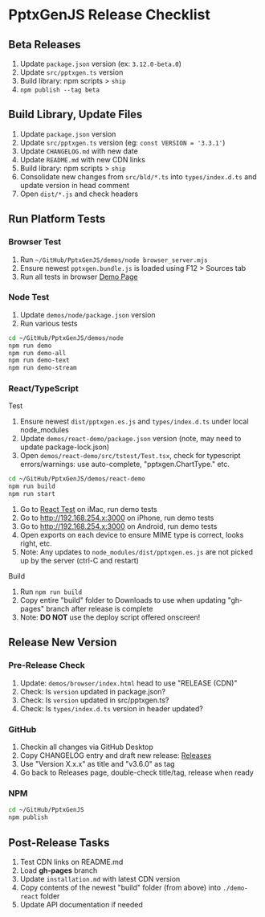 # PptxGenJS Release Checklist

## Beta Releases

1. Update `package.json` version (ex: `3.12.0-beta.0`)
2. Update `src/pptxgen.ts` version
3. Build library: npm scripts > `ship`
4. `npm publish --tag beta`

## Build Library, Update Files

1. Update `package.json` version
2. Update `src/pptxgen.ts` version (eg: `const VERSION = '3.3.1'`)
3. Update `CHANGELOG.md` with new date
4. Update `README.md` with new CDN links
5. Build library: npm scripts > `ship`
6. Consolidate new changes from `src/bld/*.ts` into `types/index.d.ts` and update version in head comment
7. Open `dist/*.js` and check headers

## Run Platform Tests

### Browser Test

1. Run `~/GitHub/PptxGenJS/demos/node browser_server.mjs`
2. Ensure newest `pptxgen.bundle.js` is loaded using F12 > Sources tab
3. Run all tests in browser [Demo Page](file:///Users/brentely/GitHub/PptxGenJS/demos/browser/index.html)

### Node Test

1. Update `demos/node/package.json` version
2. Run various tests

```bash
cd ~/GitHub/PptxGenJS/demos/node
npm run demo
npm run demo-all
npm run demo-text
npm run demo-stream
```

### React/TypeScript

Test

1. Ensure newest `dist/pptxgen.es.js` and `types/index.d.ts` under local node_modules
2. Update `demos/react-demo/package.json` version (note, may need to update package-lock.json)
3. Open `demos/react-demo/src/tstest/Test.tsx`, check for typescript errors/warnings: use auto-complete, "pptxgen.ChartType." etc.

```bash
cd ~/GitHub/PptxGenJS/demos/react-demo
npm run build
npm run start
```

1. Go to [React Test](http://localhost:3000) on iMac, run demo tests
2. Go to <http://192.168.254.x:3000> on iPhone, run demo tests
3. Go to <http://192.168.254.x:3000> on Android, run demo tests
4. Open exports on each device to ensure MIME type is correct, looks right, etc.
5. Note: Any updates to `node_modules/dist/pptxgen.es.js` are not picked up by the server (ctrl-C and restart)

Build

1. Run `npm run build`
2. Copy entire "build" folder to Downloads to use when updating "gh-pages" branch after release is complete
3. Note: **DO NOT** use the deploy script offered onscreen!

## Release New Version

### Pre-Release Check

1. Update: `demos/browser/index.html` head to use "RELEASE (CDN)"
2. Check: Is `version` updated in package.json?
3. Check: Is `version` updated in src/pptxgen.ts?
4. Check: Is `types/index.d.ts` version in header updated?

### GitHub

1. Checkin all changes via GitHub Desktop
2. Copy CHANGELOG entry and draft new release: [Releases](https://github.com/gitbrent/PptxGenJS/releases)
3. Use "Version X.x.x" as title and "v3.6.0" as tag
4. Go back to Releases page, double-check title/tag, release when ready

### NPM

```bash
cd ~/GitHub/PptxGenJS
npm publish
```

## Post-Release Tasks

1. Test CDN links on README.md
2. Load **gh-pages** branch
3. Update `installation.md` with latest CDN version
4. Copy contents of the newest "build" folder (from above) into `./demo-react` folder
5. Update API documentation if needed
